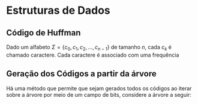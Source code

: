# Estruturas de Dados

## Código de Huffman

Dado um alfabeto $`\Sigma = \{c_0, c_1, c_2, \dots, c_{n - 1}\}`$ de tamanho $`n`$, cada $`c_k`$ é chamado caractere. Cada caractere é associado com uma frequência

## Geração dos Códigos a partir da árvore

Há uma método que permite que sejam gerados todos os códigos ao iterar sobre a árvore por meio de um campo de bits, considere a árvore a seguir: